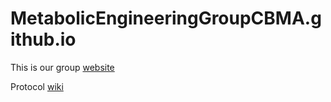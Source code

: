 # MetabolicEngineeringGroupCBMA.github.io


This is our group [website](https://metabolicengineeringgroupcbma.github.io)

Protocol [wiki](https://github.com/MetabolicEngineeringGroupCBMA/MetabolicEngineeringGroupCBMA.github.io/wiki)



